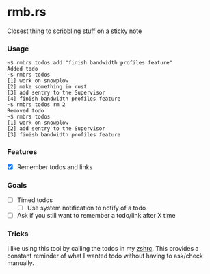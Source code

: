 # rmb.rs

Closest thing to scribbling stuff on a sticky note 

### Usage

```
~$ rmbrs todos add "finish bandwidth profiles feature"
Added todo
~$ rmbrs todos
[1] work on snowplow
[2] make something in rust
[3] add sentry to the Supervisor
[4] finish bandwidth profiles feature
~$ rmbrs todos rm 2 
Removed todo
~$ rmbrs todos
[1] work on snowplow
[2] add sentry to the Supervisor
[3] finish bandwidth profiles feature
```

### Features
  - [x] Remember todos and links
 
### Goals
  - [ ] Timed todos
    - [ ] Use system notification to notify of a todo 
  - [ ] Ask if you still want to remember a todo/link after X time

### Tricks

I like using this tool by calling the todos in my [zshrc](https://github.com/20k-ultra/dotfiles/blob/b4e3c9219b21c97f0771fa55fc562900cfef9726/zsh/zshrc.symlink#L36). This provides a constant reminder of what I wanted todo without having to ask/check manually.
